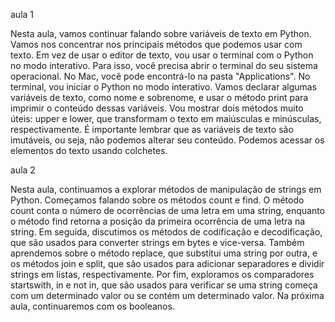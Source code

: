 aula 1

Nesta aula, vamos continuar falando sobre variáveis de texto em Python. Vamos nos concentrar nos principais métodos que podemos usar com texto. Em vez de usar o editor de texto, vou usar o terminal com o Python no modo interativo. Para isso, você precisa abrir o terminal do seu sistema operacional. No Mac, você pode encontrá-lo na pasta "Applications". No terminal, vou iniciar o Python no modo interativo. Vamos declarar algumas variáveis de texto, como nome e sobrenome, e usar o método print para imprimir o conteúdo dessas variáveis. Vou mostrar dois métodos muito úteis: upper e lower, que transformam o texto em maiúsculas e minúsculas, respectivamente. É importante lembrar que as variáveis de texto são imutáveis, ou seja, não podemos alterar seu conteúdo. Podemos acessar os elementos do texto usando colchetes.



aula 2

Nesta aula, continuamos a explorar métodos de manipulação de strings em Python. Começamos falando sobre os métodos count e find. O método count conta o número de ocorrências de uma letra em uma string, enquanto o método find retorna a posição da primeira ocorrência de uma letra na string. Em seguida, discutimos os métodos de codificação e decodificação, que são usados para converter strings em bytes e vice-versa. Também aprendemos sobre o método replace, que substitui uma string por outra, e os métodos join e split, que são usados para adicionar separadores e dividir strings em listas, respectivamente. Por fim, exploramos os comparadores startswith, in e not in, que são usados para verificar se uma string começa com um determinado valor ou se contém um determinado valor. Na próxima aula, continuaremos com os booleanos.